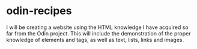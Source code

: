 # odin-recipes
I will be creating a website using the HTML knowledge I have acquired so far from the Odin project. This will include the demonstration of the proper knowledge of elements and tags, as well as text, lists, links and images. 
